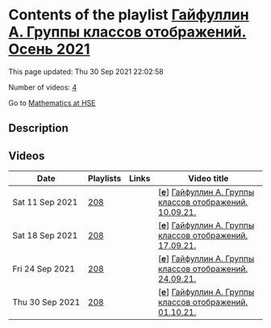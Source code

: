 # Contents of the playlist [Гайфуллин А. Группы классов отображений. Осень 2021](https://www.youtube.com/playlist?list=PLq3E5oubNNoDi6ACF5LfG3vqoP2-fznwf)

This page updated: Thu 30 Sep 2021 22:02:58

Number of videos: [4](#videos)

Go to [Mathematics at HSE](../README.md)

## Description



## Videos

|Date|Playlists|Links|Video title|
|---|---|---|---|
| Sat&nbsp;11&nbsp;Sep&nbsp;2021 | [208](../playlists/208 "Гайфуллин А. Группы классов отображений. Осень 2021") |  | [[**e**](https://studio.youtube.com/video/q7uNH_NC_QE/edit "Edit")] [Гайфуллин А. Группы классов отображений. 10.09.21.](https://www.youtube.com/watch?v=q7uNH_NC_QE&list=PLq3E5oubNNoDi6ACF5LfG3vqoP2-fznwf) |
| Sat&nbsp;18&nbsp;Sep&nbsp;2021 | [208](../playlists/208 "Гайфуллин А. Группы классов отображений. Осень 2021") |  | [[**e**](https://studio.youtube.com/video/wvub3hn7-Jk/edit "Edit")] [Гайфуллин А. Группы классов отображений. 17.09.21.](https://www.youtube.com/watch?v=wvub3hn7-Jk&list=PLq3E5oubNNoDi6ACF5LfG3vqoP2-fznwf) |
| Fri&nbsp;24&nbsp;Sep&nbsp;2021 | [208](../playlists/208 "Гайфуллин А. Группы классов отображений. Осень 2021") |  | [[**e**](https://studio.youtube.com/video/HjgzlMPdBWc/edit "Edit")] [Гайфуллин А. Группы классов отображений. 24.09.21.](https://www.youtube.com/watch?v=HjgzlMPdBWc&list=PLq3E5oubNNoDi6ACF5LfG3vqoP2-fznwf) |
| Thu&nbsp;30&nbsp;Sep&nbsp;2021 | [208](../playlists/208 "Гайфуллин А. Группы классов отображений. Осень 2021") |  | [[**e**](https://studio.youtube.com/video/Ed9qwbvrv1w/edit "Edit")] [Гайфуллин А. Группы классов отображений. 01.10.21.](https://www.youtube.com/watch?v=Ed9qwbvrv1w&list=PLq3E5oubNNoDi6ACF5LfG3vqoP2-fznwf) |
